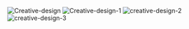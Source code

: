 ![Creative-design](https://github.com/user-attachments/assets/61d655f4-ddb8-4ecc-acef-c0b63dc78af4)
![Creative-design-1](https://github.com/user-attachments/assets/81201a7d-8cb8-45ee-9826-844e302d0e48)
![creative-design-2](https://github.com/user-attachments/assets/172e2cd9-f592-42f2-942e-1e74310e00fb)
![creative-design-3](https://github.com/user-attachments/assets/5c208dc2-520a-4839-a28b-badf2c224ac7)
